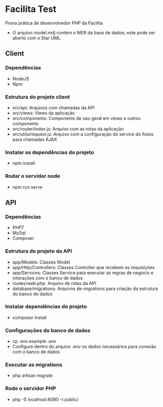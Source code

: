 # Facilita Test

Prova prática de desenvolvedor PHP da Facilita

- O arquivo model.mdj contém o MER da base de dados; este pode ser aberto com o Star UML

## Client

### Dependências
- NodeJS
- Npm

### Estrutura do projeto client
- src/api: Arquivos com chamadas da API
- src/views: Views da aplicação
- src/components: Components de uso geral em views e outros components
- src/router/index.js: Arquivo com as rotas da aplicação
- src/utils/request.js: Arquivo com a configuração do service do Axios para chamadas AJAX

### Instalar as dependências do projeto
- npm install

### Rodar o servidor node
- npm run serve

## API

### Dependências
- PHP7
- MySql
- Composer

### Estrutura do projeto da API
- app/Models: Classes Model
- app/Http/Controllers: Classes Controller que recebem as requisições
- app/Services: Classes Service para executar as regras de negócio e interações com o banco de dados
- routes/web.php: Arquivo de rotas da API
- database/migrations: Arquivos de migrations para criação da estrutura do banco de dados

### Instalar dependências do projeto
- composer install

### Configurações do banco de dados
- cp .env.example .env
- Configure dentro do arquivo .env os dados necessários para conexão com o banco de dados

### Executar as migrations
- php artisan migrate

### Rode o servidor PHP
- php -S localhost:8080 -t public/